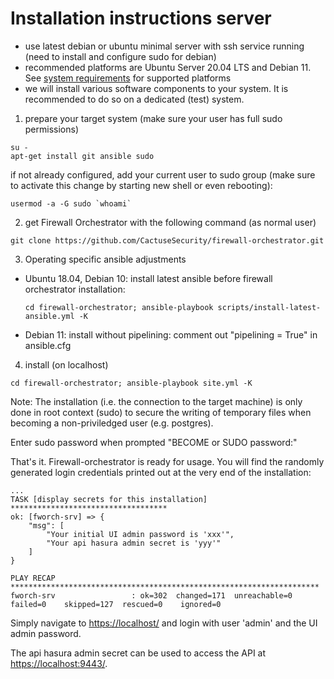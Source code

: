 # Installation instructions server

- use latest debian or ubuntu minimal server with ssh service running (need to install and configure sudo for debian)
- recommended platforms are Ubuntu Server 20.04 LTS and Debian 11. See [system requirements](https://fwo.cactus.de/wp-content/uploads/2021/07/fwo-system-requirements-v5.pdf) for supported platforms
- we will install various software components to your system. It is recommended to do so on a dedicated (test) system.

1) prepare your target system (make sure your user has full sudo permissions)

```console
su -
apt-get install git ansible sudo
```
if not already configured, add your current user to sudo group (make sure to activate this change by starting new shell or even rebooting):

```console
usermod -a -G sudo `whoami`
```

2) get Firewall Orchestrator with the following command (as normal user)
```console
git clone https://github.com/CactuseSecurity/firewall-orchestrator.git
```

3) Operating specific ansible adjustments
  - Ubuntu 18.04, Debian 10: install latest ansible before firewall orchestrator installation:

        cd firewall-orchestrator; ansible-playbook scripts/install-latest-ansible.yml -K

  - Debian 11: install without pipelining: comment out "pipelining = True" in ansible.cfg

4) install (on localhost)

```console
cd firewall-orchestrator; ansible-playbook site.yml -K
```
Note: The installation (i.e. the connection to the target machine) is only done in root context (sudo) to secure the writing of temporary files when becoming a non-priviledged user (e.g. postgres).


Enter sudo password when prompted "BECOME or SUDO password:"

That's it. Firewall-orchestrator is ready for usage. You will find the randomly generated login credentials printed out at the very end of the installation:
```
...
TASK [display secrets for this installation] ***********************************
ok: [fworch-srv] => {
    "msg": [
        "Your initial UI admin password is 'xxx'",
        "Your api hasura admin secret is 'yyy'"
    ]
}

PLAY RECAP *********************************************************************
fworch-srv                 : ok=302  changed=171  unreachable=0    failed=0    skipped=127  rescued=0    ignored=0
```
Simply navigate to <https://localhost/> and login with user 'admin' and the UI admin password.

The api hasura admin secret can be used to access the API at <https://localhost:9443/>.
